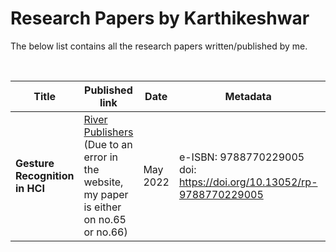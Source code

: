 # Research Papers by Karthikeshwar

The below list contains all the research papers written/published by me.

<br>

| Title  | Published link  | Date | Metadata | Archive |
|--------|-----------------|------|----------|---------|
| **Gesture Recognition in HCI** | [River Publishers](https://www.riverpublishers.com/research_details.php?book_id=1038) (Due to an error in the website, my paper is either on no.65 or no.66) | May 2022 | e-ISBN: 9788770229005 <br> doi: https://doi.org/10.13052/rp-9788770229005 | [archived link](https://github.com/Karthikeshwar1/Karthikeshwar1/blob/main/papers/archive/Gesture%20Recognition%20in%20HCI.pdf) |


<br>
